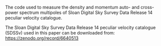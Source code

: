 The code used to measure the density and momentum auto- and cross- power spectrum multipoles of Sloan Digital Sky Survey Data Release 14 peculiar velocity catalogue.

The Sloan Digital Sky Survey Data Release 14 peculiar velocity catalogue (SDSSv) used in this paper can be downloaded from: 
https://zenodo.org/record/6640513


